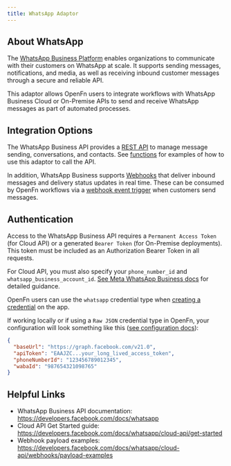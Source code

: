 ```yaml
---
title: WhatsApp Adaptor
---
```


## About WhatsApp

The [WhatsApp Business Platform](https://developers.facebook.com/docs/whatsapp) enables organizations to communicate with their customers on WhatsApp at scale. It supports sending messages, notifications, and media, as well as receiving inbound customer messages through a secure and reliable API.

This adaptor allows OpenFn users to integrate workflows with WhatsApp Business Cloud or On-Premise APIs to send and receive WhatsApp messages as part of automated processes.

## Integration Options

The WhatsApp Business API provides a [REST API](https://developers.facebook.com/docs/whatsapp) to manage message sending, conversations, and contacts. See [functions](/adaptors/packages/whatsapp-docs) for examples of how to use this adaptor to call the API.

In addition, WhatsApp Business supports [Webhooks](https://developers.facebook.com/docs/whatsapp/cloud-api/webhooks/payload-examples) that deliver inbound messages and delivery status updates in real time. These can be consumed by OpenFn workflows via a [webhook event trigger](/documentation/build/triggers#webhook-event-triggers) when customers send messages.

## Authentication
Access to the WhatsApp Business API requires a `Permanent Access Token` (for Cloud API) or a generated `Bearer Token` (for On-Premise deployments). This token must be included as an Authorization Bearer Token in all requests.

For Cloud API, you must also specify your `phone_number_id` and `whatsapp_business_account_id`.
[See Meta WhatsApp Business docs](https://developers.facebook.com/docs/whatsapp/cloud-api/get-started) for detailed guidance.

OpenFn users can use the `whatsapp` credential type when [creating a credential](/documentation/manage-projects/manage-credentials) on the app. 

If working locally or if using a `Raw JSON` credential type in OpenFn, your configuration will look something like this ([see configuration docs](/adaptors/packages/whatsapp-configuration-schema)):

```json
{
  "baseUrl": "https://graph.facebook.com/v21.0",
  "apiToken": "EAAJZC...your_long_lived_access_token",
  "phoneNumberId": "123456789012345",
  "wabaId": "987654321098765"
}

```

## Helpful Links

- WhatsApp Business API documentation: https://developers.facebook.com/docs/whatsapp
- Cloud API Get Started guide: https://developers.facebook.com/docs/whatsapp/cloud-api/get-started
- Webhook payload examples: https://developers.facebook.com/docs/whatsapp/cloud-api/webhooks/payload-examples
